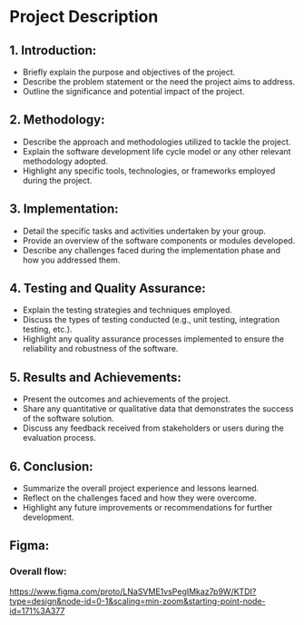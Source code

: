 # Project Description
## 1. Introduction:
- Briefly explain the purpose and objectives of the project.
- Describe the problem statement or the need the project aims to address.
- Outline the significance and potential impact of the project.

## 2. Methodology:
- Describe the approach and methodologies utilized to tackle the project.
- Explain the software development life cycle model or any other relevant methodology adopted.
- Highlight any specific tools, technologies, or frameworks employed during the project.

## 3. Implementation:
- Detail the specific tasks and activities undertaken by your group.
- Provide an overview of the software components or modules developed.
- Describe any challenges faced during the implementation phase and how you addressed them.

## 4. Testing and Quality Assurance:
- Explain the testing strategies and techniques employed.
- Discuss the types of testing conducted (e.g., unit testing, integration testing, etc.).
- Highlight any quality assurance processes implemented to ensure the reliability and robustness of the software.

## 5. Results and Achievements:
- Present the outcomes and achievements of the project.
- Share any quantitative or qualitative data that demonstrates the success of the software solution.
- Discuss any feedback received from stakeholders or users during the evaluation process.

## 6. Conclusion:
- Summarize the overall project experience and lessons learned.
- Reflect on the challenges faced and how they were overcome.
- Highlight any future improvements or recommendations for further development.

## Figma:
### Overall flow:
https://www.figma.com/proto/LNaSVME1vsPegIMkaz7p9W/KTDI?type=design&node-id=0-1&scaling=min-zoom&starting-point-node-id=171%3A377
